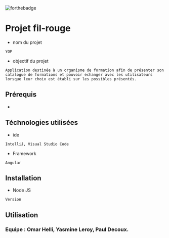 
<img src="https://camo.githubusercontent.com/30ac25b97ea34a4f820d01ca7433204f13b5a218d8fc947deef6464d237d8e39/687474703a2f2f666f7274686562616467652e636f6d2f696d616765732f6261646765732f6275696c742d776974682d6c6f76652e737667" alt="forthebadge" data-canonical-src="http://forthebadge.com/images/badges/built-with-love.svg" style="max-width: 100%;">

# Projet fil-rouge 
* nom du projet
```
YOP
```
* objectif du projet
```
Application destinée à un organisme de formation afin de présenter son catalogue de formations et pouvoir échanger avec les utilisateurs lorsque leur choix est établi sur les possibles présentés.
```
## Prérequis
*
## Téchnologies utilisées
* ide
```
IntelliJ, Visual Studio Code
```
* Framework
```
Angular
```
## Installation
* Node JS
```
Version 
```
## Utilisation


### Equipe : Omar Helli, Yasmine Leroy, Paul Decoux.
